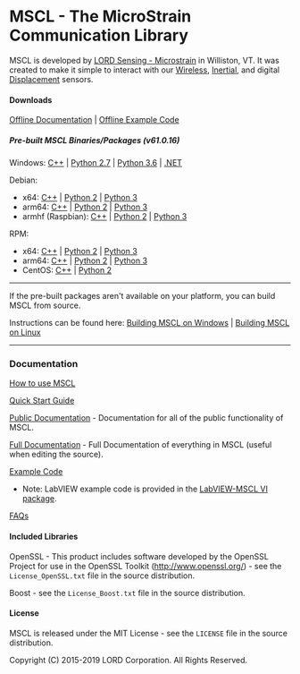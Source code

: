 # MSCL - The MicroStrain Communication Library

MSCL is developed by [LORD Sensing - Microstrain](http://microstrain.com) in Williston, VT. It was created to make it simple to interact with our [Wireless](http://www.microstrain.com/wireless), [Inertial](http://www.microstrain.com/inertial), and digital [Displacement](https://www.microstrain.com/displacement/nodes) sensors.

#### Downloads

[Offline Documentation](https://github.com/LORD-MicroStrain/MSCL/releases/download/v61.0.16/mscl_61.0.16_Documentation.zip) | 
[Offline Example Code](https://github.com/LORD-MicroStrain/MSCL/releases/download/v61.0.16/mscl_61.0.16_Examples.zip)

##### Pre-built MSCL Binaries/Packages (v61.0.16)
Windows:
[C++](https://github.com/LORD-MicroStrain/MSCL/releases/download/v61.0.16/mscl_61.0.16_Windows_C++.zip) | 
[Python 2.7](https://github.com/LORD-MicroStrain/MSCL/releases/download/v61.0.16/mscl_61.0.16_Windows_Python2.7.zip) |
[Python 3.6](https://github.com/LORD-MicroStrain/MSCL/releases/download/v61.0.16/mscl_61.0.16_Windows_Python3.6.zip) |
[.NET](https://github.com/LORD-MicroStrain/MSCL/releases/download/v61.0.16/mscl_61.0.16_Windows_DotNet.zip)

Debian:
  * x64:
  [C++](https://github.com/LORD-MicroStrain/MSCL/releases/download/v61.0.16/c++-mscl_61.0.16_amd64.deb) |
  [Python 2](https://github.com/LORD-MicroStrain/MSCL/releases/download/v61.0.16/python2-mscl_61.0.16_amd64.deb) |
  [Python 3](https://github.com/LORD-MicroStrain/MSCL/releases/download/v61.0.16/python3-mscl_61.0.16_amd64.deb)
  * arm64:
  [C++](https://github.com/LORD-MicroStrain/MSCL/releases/download/v61.0.16/c++-mscl_61.0.16_arm64.deb) |
  [Python 2](https://github.com/LORD-MicroStrain/MSCL/releases/download/v61.0.16/python2-mscl_61.0.16_arm64.deb) |
  [Python 3](https://github.com/LORD-MicroStrain/MSCL/releases/download/v61.0.16/python3-mscl_61.0.16_arm64.deb)
  * armhf (Raspbian):
  [C++](https://github.com/LORD-MicroStrain/MSCL/releases/download/v61.0.16/c++-mscl_61.0.16_armhf.deb) |
  [Python 2](https://github.com/LORD-MicroStrain/MSCL/releases/download/v61.0.16/python2-mscl_61.0.16_armhf.deb) |
  [Python 3](https://github.com/LORD-MicroStrain/MSCL/releases/download/v61.0.16/python3-mscl_61.0.16_armhf.deb)

RPM:
  * x64:
  [C++](https://github.com/LORD-MicroStrain/MSCL/releases/download/v61.0.16/c++-mscl-61.0.16_x86_64.rpm) |
  [Python 2](https://github.com/LORD-MicroStrain/MSCL/releases/download/v61.0.16/python2-mscl-61.0.16_x86_64.rpm) |
  [Python 3](https://github.com/LORD-MicroStrain/MSCL/releases/download/v61.0.16/python3-mscl-61.0.16_x86_64.rpm)
  * arm64:
  [C++](https://github.com/LORD-MicroStrain/MSCL/releases/download/v61.0.16/c++-mscl-61.0.16_aarch64.rpm) |
  [Python 2](https://github.com/LORD-MicroStrain/MSCL/releases/download/v61.0.16/python2-mscl-61.0.16_aarch64.rpm) |
  [Python 3](https://github.com/LORD-MicroStrain/MSCL/releases/download/v61.0.16/python3-mscl-61.0.16_aarch64.rpm)
  * CentOS:
  [C++](https://github.com/LORD-MicroStrain/MSCL/releases/download/v61.0.16/c++-mscl-61.0.16_x86_64_centos7.6.1810.rpm) |
  [Python 2](https://github.com/LORD-MicroStrain/MSCL/releases/download/v61.0.16/python2-mscl-61.0.16_x86_64_centos7.6.1810.rpm)

---

If the pre-built packages aren't available on your platform, you can build MSCL from source.

Instructions can be found here:
[Building MSCL on Windows](https://github.com/LORD-MicroStrain/MSCL/blob/master/BuildScripts/buildReadme_Windows.md) | 
[Building MSCL on Linux](https://github.com/LORD-MicroStrain/MSCL/blob/master/BuildScripts/buildReadme_Linux.md)

---

### Documentation

[How to use MSCL](https://github.com/LORD-MicroStrain/MSCL/blob/master/HowToUseMSCL.md)

[Quick Start Guide](http://lord-microstrain.github.io/MSCL/Documentation/Getting%20Started/index.html)

[Public Documentation](http://lord-microstrain.github.io/MSCL/Documentation/MSCL%20API%20Documentation/index.html) - Documentation for all of the public functionality of MSCL.

[Full Documentation](http://lord-microstrain.github.io/MSCL/Documentation/MSCL%20Documentation/index.html) - Full Documentation of everything in MSCL (useful when editing the source).

[Example Code](https://github.com/LORD-MicroStrain/MSCL/tree/master/MSCL_Examples)
  * Note: LabVIEW example code is provided in the [LabVIEW-MSCL VI package](https://github.com/LORD-MicroStrain/LabVIEW-MSCL).
  
[FAQs](https://github.com/LORD-MicroStrain/MSCL/blob/master/FAQs.md)

#### Included Libraries

OpenSSL - This product includes software developed by the OpenSSL Project for use in the OpenSSL Toolkit (http://www.openssl.org/) - see the `License_OpenSSL.txt` file in the source distribution.

Boost - see the `License_Boost.txt` file in the source distribution.

#### License
MSCL is released under the MIT License - see the `LICENSE` file in the source distribution.

Copyright (C) 2015-2019 LORD Corporation. All Rights Reserved.
